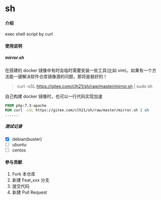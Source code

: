 # sh

#### 介绍
exec shell script by curl

#### 使用说明

##### mirror.sh
在搭建的 docker 镜像中有时会临时需要安装一些工具(比如 vim)，如果有一个方法能一键解决软件仓库镜像源的问题，那将是极好的！
> curl -sSL https://gitee.com/clh21/sh/raw/master/mirror.sh | sudo sh

自己构建 docker 镜像时，也可以一行代码实现加速
```Dockerfile
FROM php:7.3-apache
RUN curl -sSL https://gitee.com/clh21/sh/raw/master/mirror.sh | sh
......
```

##### 测试记录
- [x] debian(buster)
- [ ] ubuntu
- [ ] centos

#### 参与贡献

1.  Fork 本仓库
2.  新建 Feat_xxx 分支
3.  提交代码
4.  新建 Pull Request